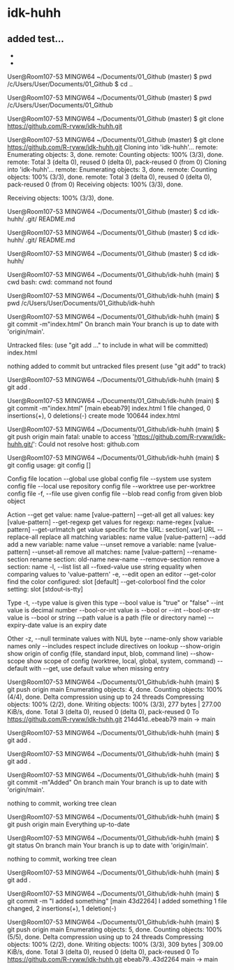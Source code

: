 # idk-huhh
added test...
-
-
-
User@Room107-53 MINGW64 ~/Documents/01_Github (master)
$ pwd
/c/Users/User/Documents/01_Github
$ cd ..

User@Room107-53 MINGW64 ~/Documents/01_Github (master)
$ pwd
/c/Users/User/Documents/01_Github

User@Room107-53 MINGW64 ~/Documents/01_Github (master)
$ git clone https://github.com/R-ryww/idk-huhh.git

User@Room107-53 MINGW64 ~/Documents/01_Github (master)
$ git clone https://github.com/R-ryww/idk-huhh.git
Cloning into 'idk-huhh'...
remote: Enumerating objects: 3, done.
remote: Counting objects: 100% (3/3), done.
remote: Total 3 (delta 0), reused 0 (delta 0), pack-reused 0 (from 0)
Cloning into 'idk-huhh'...
remote: Enumerating objects: 3, done.
remote: Counting objects: 100% (3/3), done.
remote: Total 3 (delta 0), reused 0 (delta 0), pack-reused 0 (from 0)
Receiving objects: 100% (3/3), done.

Receiving objects: 100% (3/3), done.

User@Room107-53 MINGW64 ~/Documents/01_Github (master)
$ cd idk-huhh/
.git/      README.md

User@Room107-53 MINGW64 ~/Documents/01_Github (master)
$ cd idk-huhh/
.git/      README.md  

User@Room107-53 MINGW64 ~/Documents/01_Github (master)
$ cd idk-huhh/

User@Room107-53 MINGW64 ~/Documents/01_Github/idk-huhh (main)
$ cwd
bash: cwd: command not found

User@Room107-53 MINGW64 ~/Documents/01_Github/idk-huhh (main)
$ pwd
/c/Users/User/Documents/01_Github/idk-huhh

User@Room107-53 MINGW64 ~/Documents/01_Github/idk-huhh (main)
$ git commit -m"index.html"
On branch main
Your branch is up to date with 'origin/main'.

Untracked files:
  (use "git add <file>..." to include in what will be committed)
        index.html

nothing added to commit but untracked files present (use "git add" to track)

User@Room107-53 MINGW64 ~/Documents/01_Github/idk-huhh (main)
$ git add .

User@Room107-53 MINGW64 ~/Documents/01_Github/idk-huhh (main)
$ git commit -m"index.html"
[main ebeab79] index.html
 1 file changed, 0 insertions(+), 0 deletions(-)
 create mode 100644 index.html

User@Room107-53 MINGW64 ~/Documents/01_Github/idk-huhh (main)
$ git push origin main
fatal: unable to access 'https://github.com/R-ryww/idk-huhh.git/': Could not resolve host: github.com

User@Room107-53 MINGW64 ~/Documents/01_Github/idk-huhh (main)
$ git config
usage: git config [<options>]

Config file location
    --global              use global config file
    --system              use system config file
    --local               use repository config file
    --worktree            use per-worktree config file
    -f, --file <file>     use given config file
    --blob <blob-id>      read config from given blob object

Action
    --get                 get value: name [value-pattern]
    --get-all             get all values: key [value-pattern]
    --get-regexp          get values for regexp: name-regex [value-pattern]
    --get-urlmatch        get value specific for the URL: section[.var] URL
    --replace-all         replace all matching variables: name value [value-pattern]
    --add                 add a new variable: name value
    --unset               remove a variable: name [value-pattern]
    --unset-all           remove all matches: name [value-pattern]
    --rename-section      rename section: old-name new-name
    --remove-section      remove a section: name
    -l, --list            list all
    --fixed-value         use string equality when comparing values to 'value-pattern'
    -e, --edit            open an editor
    --get-color           find the color configured: slot [default]
    --get-colorbool       find the color setting: slot [stdout-is-tty]

Type
    -t, --type <type>     value is given this type
    --bool                value is "true" or "false"
    --int                 value is decimal number
    --bool-or-int         value is --bool or --int
    --bool-or-str         value is --bool or string
    --path                value is a path (file or directory name)
    --expiry-date         value is an expiry date

Other
    -z, --null            terminate values with NUL byte
    --name-only           show variable names only
    --includes            respect include directives on lookup
    --show-origin         show origin of config (file, standard input, blob, command line)
    --show-scope          show scope of config (worktree, local, global, system, command)
    --default <value>     with --get, use default value when missing entry


User@Room107-53 MINGW64 ~/Documents/01_Github/idk-huhh (main)
$ git push origin main
Enumerating objects: 4, done.
Counting objects: 100% (4/4), done.
Delta compression using up to 24 threads
Compressing objects: 100% (2/2), done.
Writing objects: 100% (3/3), 277 bytes | 277.00 KiB/s, done.
Total 3 (delta 0), reused 0 (delta 0), pack-reused 0
To https://github.com/R-ryww/idk-huhh.git
   214d41d..ebeab79  main -> main

User@Room107-53 MINGW64 ~/Documents/01_Github/idk-huhh (main)
$ git add .

User@Room107-53 MINGW64 ~/Documents/01_Github/idk-huhh (main)
$ git add .

User@Room107-53 MINGW64 ~/Documents/01_Github/idk-huhh (main)
$ git commit -m"Added"
On branch main
Your branch is up to date with 'origin/main'.

nothing to commit, working tree clean

User@Room107-53 MINGW64 ~/Documents/01_Github/idk-huhh (main)
$ git push origin main
Everything up-to-date

User@Room107-53 MINGW64 ~/Documents/01_Github/idk-huhh (main)
$ git status
On branch main
Your branch is up to date with 'origin/main'.

nothing to commit, working tree clean

User@Room107-53 MINGW64 ~/Documents/01_Github/idk-huhh (main)
$ git add .

User@Room107-53 MINGW64 ~/Documents/01_Github/idk-huhh (main)
$ git commit -m "I added something"
[main 43d2264] I added something
 1 file changed, 2 insertions(+), 1 deletion(-)

User@Room107-53 MINGW64 ~/Documents/01_Github/idk-huhh (main)
$ git push origin main
Enumerating objects: 5, done.
Counting objects: 100% (5/5), done.
Delta compression using up to 24 threads
Compressing objects: 100% (2/2), done.
Writing objects: 100% (3/3), 309 bytes | 309.00 KiB/s, done.
Total 3 (delta 0), reused 0 (delta 0), pack-reused 0
To https://github.com/R-ryww/idk-huhh.git
   ebeab79..43d2264  main -> main